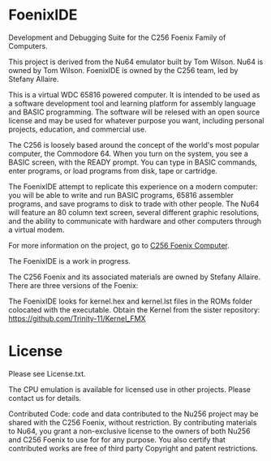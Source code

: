 # FoenixIDE
Development and Debugging Suite for the C256 Foenix Family of Computers.

This project is derived from the Nu64 emulator built by Tom Wilson.  Nu64 is owned by Tom Wilson. 
FoenixIDE is owned by the C256 team, led by Stefany Allaire.

This is a virtual WDC 65816 powered computer. It is intended to be used as a software development tool and learning platform for assembly language and BASIC programming. The software will be relesed with an open source license and may be used for whatever purpose you want, including personal projects, education, and commercial use. 

The C256 is loosely based around the concept of the world's most popular computer, the Commodore 64. When you turn on the system, you see a BASIC screen, with the READY prompt. You can type in BASIC commands, enter programs, or load programs from disk, tape or cartridge. 

The FoenixIDE attempt to replicate this experience on a modern computer: you will be able to write and run BASIC programs, 65816 assembler programs, and save programs to disk to trade with other people. The Nu64 will feature an 80 column text screen, several different graphic resolutions, and the ability to communicate with hardware and other computers through a virtual modem. 

For more information on the project, go to [C256 Foenix Computer](https://www.c256foenix.com/).

The FoenixIDE is a work in progress.

The C256 Foenix and its associated materials are owned by Stefany Allaire. There are three versions of the Foenix: 

The FoenixIDE looks for kernel.hex and kernel.lst files in the ROMs folder colocated with the executable.  Obtain the Kernel from the sister repository: https://github.com/Trinity-11/Kernel_FMX

# License 
Please see License.txt.

The CPU emulation is available for licensed use in other projects. Please contact us for details. 

Contributed Code: code and data contributed to the Nu256 project may be shared with the C256 Foenix, without restriction. By contributing materials to Nu64, you grant a non-exclusive license to the owners of both Nu256 and C256 Foenix to use for for any purpose. You also certify that contributed works are free of third party Copyright and patent restrictions. 


